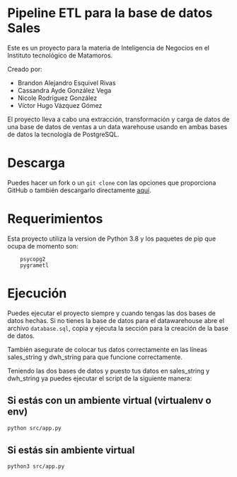 # Pipeline ETL para la base de datos Sales

Este es un proyecto para la materia de Inteligencia de Negocios en el Instituto tecnológico de Matamoros.   

Creado por:
- Brandon Alejandro Esquivel Rivas
- Cassandra Ayde González Vega
- Nicole Rodríguez González
- Víctor Hugo Vázquez Gómez

El proyecto lleva a cabo una extracción, transformación y carga de datos de una base de datos de ventas a un data warehouse usando en ambas bases de datos la tecnología de PostgreSQL.

# Descarga

Puedes hacer un fork o un `git clone` con las opciones que proporciona GitHub o también descargarlo directamente [aquí](https://github.com/VHugoBarnes/proyecto-etl/releases/tag/v1.0).

# Requerimientos

Esta proyecto utiliza la version de Python 3.8 y los paquetes de pip que ocupa de momento son:   

```
    psycopg2
    pygrametl
```

# Ejecución

Puedes ejecutar el proyecto siempre y cuando tengas las dos bases de datos hechas. Si no tienes la base de datos para el datawarehouse abre el archivo `database.sql`, copia y ejecuta la sección para la creación de la base de datos.   

También asegurate de colocar tus datos correctamente en las líneas sales_string y dwh_string para que funcione correctamente.

Teniendo las dos bases de datos y puesto tus datos en sales_string y dwh_string ya puedes ejecutar el script de la siguiente manera:   

## Si estás con un ambiente virtual (virtualenv o env)

```bash
python src/app.py
```

## Si estás sin ambiente virtual

```bash
python3 src/app.py
```
